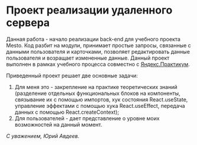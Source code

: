 # Проект реализации удаленного сервера  

Данная работа - начало реализации back-end для учебного проекта Mesto. 
Код разбит на модули, принимает простые запросы, связанные с данными пользователя и карточками, позволяет редактировать данные пользователя и возращает измененные данные.
Данный проект выполнен в рамках учебного процесса совместно с [Яндекс.Практикум](https://praktikum.yandex.ru/).

Приведенный проект решает две основные задачи:
1. Для меня это - закрепление на практике теоретических знаний (разделение отдельных функциональных блоков на компоненты, связывание их с помощью импортов, хук состояния React.useState, управление эффектами с помощью хука React.useEffect, передача данных с помощью React.createContext);
2. Для пользователей - дает представление о уровне моих возможностей на данный момент.

_С уважением, Юрий Авдеев._
